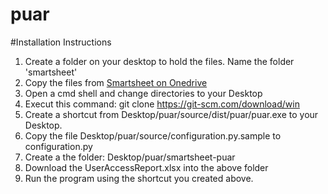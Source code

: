 # puar

#Installation Instructions

1. Create a folder on your desktop to hold the files.  Name the folder 'smartsheet'
1. Copy the files from [Smartsheet on Onedrive](https://hp-my.sharepoint.com/personal/terrence_gaines_hp_com/_layouts/15/guestaccess.aspx?guestaccesstoken=%2fvLiWdcHIuAd%2fyDSGuETkPywqb8FEf70kUHOS66NTqo%3d&folderid=2_1e72c381aedcd47a4ba616e50ff2309ca&rev=1)
2. Open a cmd shell and change directories to your Desktop
3. Execut this command:  git clone https://git-scm.com/download/win
4. Create a shortcut from Desktop/puar/source/dist/puar/puar.exe to your Desktop.
5. Copy the file Desktop/puar/source/configuration.py.sample to configuration.py
5. Create a the folder: Desktop/puar/smartsheet-puar
6. Download the UserAccessReport.xlsx into the above folder
7. Run the program using the shortcut you created above.
